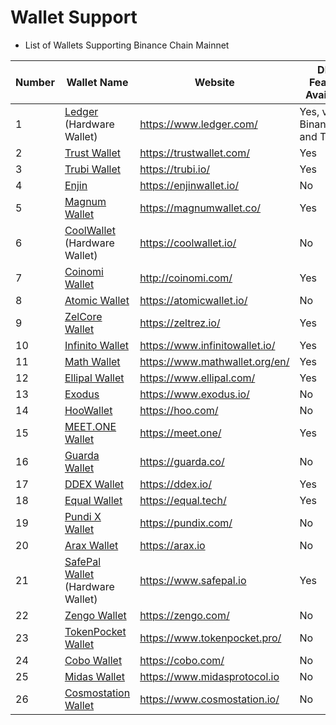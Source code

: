 # Wallet Support

* List of Wallets Supporting Binance Chain Mainnet

| Number | Wallet Name                                            | Website                          |DEX Feature Available|
| ------ | ------------------------------------------------------ | -------------------------------- |-----|
| 1      | [Ledger](wallets/ledger.md) (Hardware Wallet)          | <https://www.ledger.com/>        |Yes, via Binance.org and Trubi|
| 2      | [Trust Wallet](wallets/trust-wallet.md)                | <https://trustwallet.com/>       |Yes|
| 3      | [Trubi Wallet](wallets/trubi.md)                       | <https://trubi.io/>              |Yes|
| 4      | [Enjin](wallets/enjin.md)                              | <https://enjinwallet.io/>        |No|
| 5      | [Magnum Wallet](wallets/magnum.md)                     | <https://magnumwallet.co/>       |Yes|
| 6      | [CoolWallet](wallets/cool-wallet.md) (Hardware Wallet) | <https://coolwallet.io/>         |No|
| 7      | [Coinomi Wallet](wallets/coinomi-wallet.md)            | <http://coinomi.com/>            |Yes|
| 8      | [Atomic Wallet](wallets/atomic-wallet.md)              | <https://atomicwallet.io/>       |No|
| 9      | [ZelCore Wallet](wallets/zelcore-wallet.md)            | <https://zeltrez.io/>            |Yes|
| 10     | [Infinito Wallet](wallets/infinito-wallet.md)          | <https://www.infinitowallet.io/> |Yes|
| 11     | [Math Wallet](wallets/math-wallet.md)                  | <https://www.mathwallet.org/en/> |Yes|
| 12     | [Ellipal Wallet](wallets/ellipal-wallet.md)            | <https://www.ellipal.com/>       |Yes|
| 13     | [Exodus](wallets/exodus.md)                            | <https://www.exodus.io/>         |No|
| 14     | [HooWallet](wallets/hoo-wallet.md)                     | <https://hoo.com/>               |No|
| 15     | [MEET.ONE Wallet](wallets/meet.md)                     | <https://meet.one/>              |Yes|
| 16     | [Guarda Wallet](wallets/guarda.md)                     | <https://guarda.co/>             |No|
| 17     | [DDEX Wallet](wallets/ddex.md)                         | <https://ddex.io/>               |Yes|
| 18     | [Equal Wallet](wallets/equal.md)                       | <https://equal.tech/>            |Yes|
| 19     | [Pundi X Wallet](wallets/pundi.md)                     | <https://pundix.com/>            |No|
| 20     | [Arax Wallet](wallets/arax.md)                         | <https://arax.io>                |No|
| 21     | [SafePal Wallet](wallets/safepal.md) (Hardware Wallet) | <https://www.safepal.io>         |Yes|
| 22     | [Zengo Wallet](wallets/zengo.md)                       | <https://zengo.com/>             |No|
| 23     | [TokenPocket Wallet](wallets/tokenpocket.md)           | <https://www.tokenpocket.pro/>   |No|
| 24     | [Cobo Wallet](wallets/cobo.md)                         | <https://cobo.com/>              |No|
| 25     | [Midas Wallet](wallets/midas-wallet.md)                | <https://www.midasprotocol.io>   |No|
| 26     | [Cosmostation Wallet](wallets/cosmostation.md)         | <https://www.cosmostation.io/>   |No|
